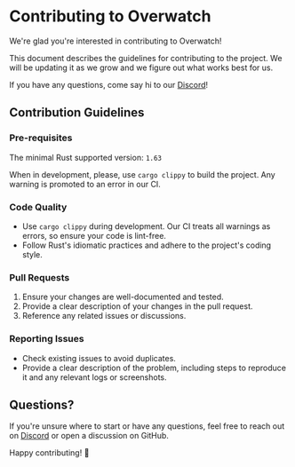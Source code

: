 # Contributing to Overwatch

We're glad you're interested in contributing to Overwatch!

This document describes the guidelines for contributing to the project. We will be updating it as we grow and we figure
out what works best for us.

If you have any questions, come say hi to our [Discord](https://discord.gg/G6q8FgZq)!

## Contribution Guidelines

### Pre-requisites

The minimal Rust supported version: `1.63`

When in development, please, use `cargo clippy` to build the project. Any warning is promoted to an error in our CI.

### **Code Quality**

- Use `cargo clippy` during development. Our CI treats all warnings as errors, so ensure your code is lint-free.
- Follow Rust's idiomatic practices and adhere to the project's coding style.

### **Pull Requests**

1. Ensure your changes are well-documented and tested.
2. Provide a clear description of your changes in the pull request.
3. Reference any related issues or discussions.

### **Reporting Issues**

- Check existing issues to avoid duplicates.
- Provide a clear description of the problem, including steps to reproduce it and any relevant logs or screenshots.

## Questions?

If you're unsure where to start or have any questions, feel free to reach out on [Discord](https://discord.gg/G6q8FgZq)
or open a discussion on GitHub.

Happy contributing! 🚀